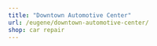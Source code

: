 ```yaml
---
title: "Downtown Automotive Center"
url: /eugene/downtown-automotive-center/
shop: car repair
---
```

